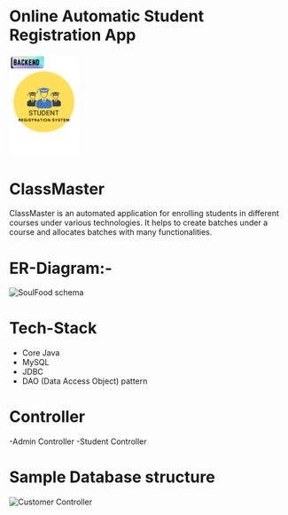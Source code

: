 # Online Automatic Student Registration App
<img src="https://github.com/sanuatmasai/Student-Registration-App/blob/main/image/studentApp_pic.png" width="25%">

# ClassMaster

ClassMaster is an automated application for enrolling students in different courses under various technologies. It helps to create batches under a course and allocates batches with many functionalities.

# ER-Diagram:-

![SoulFood schema](https://github.com/sanuatmasai/Student-Registration-App/blob/main/image/cwsb101.PNG)

# Tech-Stack

- Core Java
- MySQL
- JDBC
- DAO (Data Access Object) pattern

# Controller

-Admin Controller
-Student Controller

# Sample Database structure 

![Customer Controller](https://github.com/sanuatmasai/Student-Registration-App/blob/main/image/sb101cw.PNG)

